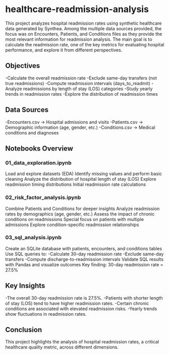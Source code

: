 # healthcare-readmission-analysis

This project analyzes hospital readmission rates using synthetic healthcare data generated by Synthea. Among the multiple data sources provided, the focus was on Encounters, Patients, and Conditions files as they provide the most relevant information for readmission analysis.
The main goal is to calculate the readmission rate, one of the key metrics for evaluating hospital performance, and explore it from different perspectives.

## Objectives

-Calculate the overall readmission rate
-Exclude same-day transfers (not true readmissions)
-Compute readmission intervals (days_to_readmit)
-Analyze readmissions by length of stay (LOS) categories
-Study yearly trends in readmission rates
-Explore the distribution of readmission times

## Data Sources 

-Encounters.csv → Hospital admissions and visits
-Patients.csv → Demographic information (age, gender, etc.)
-Conditions.csv → Medical conditions and diagnoses

## Notebooks Overview

### 01_data_exploration.ipynb

Load and explore datasets (EDA)
Identify missing values and perform basic cleaning
Analyze the distribution of hospital length of stay (LOS)
Explore readmission timing distributions
Initial readmission rate calculations

### 02_risk_factor_analysis.ipynb

Combine Patients and Conditions for deeper insights
Analyze readmission rates by demographics (age, gender, etc.)
Assess the impact of chronic conditions on readmissions
Special focus on patients with multiple admissions
Explore condition-specific readmission relationships

### 03_sql_analysis.ipynb

Create an SQLite database with patients, encounters, and conditions tables
Use SQL queries to:
-Calculate 30-day readmission rate
-Exclude same-day transfers
-Compute discharge-to-readmission intervals
Validate SQL results with Pandas and visualize outcomes
Key finding: 30-day readmission rate = 27.5%

## Key Insights

-The overall 30-day readmission rate is 27.5%.
-Patients with shorter length of stay (LOS) tend to have higher readmission rates.
-Certain chronic conditions are associated with elevated readmission risks.
-Yearly trends show fluctuations in readmission rates.

## Conclusion

This project highlights the analysis of hospital readmission rates, a critical healthcare quality metric, across different dimensions.








